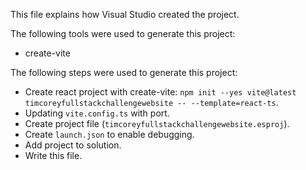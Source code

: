 This file explains how Visual Studio created the project.

The following tools were used to generate this project:
- create-vite

The following steps were used to generate this project:
- Create react project with create-vite: `npm init --yes vite@latest timcoreyfullstackchallengewebsite -- --template=react-ts`.
- Updating `vite.config.ts` with port.
- Create project file (`timcoreyfullstackchallengewebsite.esproj`).
- Create `launch.json` to enable debugging.
- Add project to solution.
- Write this file.
